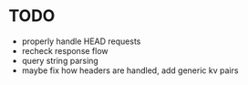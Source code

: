 # TODO

* properly handle HEAD requests
* recheck response flow
* query string parsing
* maybe fix how headers are handled, add generic kv pairs
